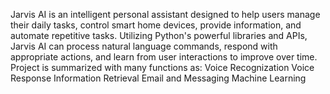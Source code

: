 Jarvis AI is an intelligent personal assistant designed to help users manage their daily tasks, control smart home devices, provide information, and automate repetitive tasks. Utilizing Python's powerful libraries and APIs, Jarvis AI can process natural language commands, respond with appropriate actions, and learn from user interactions to improve over time.
Project is summarized with many functions as:
Voice Recognization
Voice Response
Information Retrieval
Email and Messaging
Machine Learning
